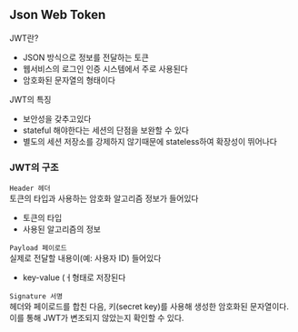 ## Json Web Token

JWT란?

- JSON 방식으로 정보를 전달하는 토큰
- 웹서비스의 로그인 인증 시스템에서 주로 사용된다
- 암호화된 문자열의 형태이다

JWT의 특징

- 보안성을 갖추고있다
- stateful 해야한다는 세션의 단점을 보완할 수 있다
- 별도의 세션 저장소를 강제하지 않기때문에 stateless하여 확장성이 뛰어나다

### JWT의 구조

`Header 헤더`  
토큰의 타입과 사용하는 암호화 알고리즘 정보가 들어있다

- 토큰의 타입
- 사용된 알고리즘의 정보

`Payload 페이로드`  
실제로 전달할 내용이(예: 사용자 ID) 들어있다

- key-value (ㅓ형태로 저장된다

`Signature 서명`  
헤더와 페이로드를 합친 다음, 키(secret key)를 사용해 생성한 암호화된 문자열이다. 이를 통해 JWT가 변조되지 않았는지 확인할 수 있다.
